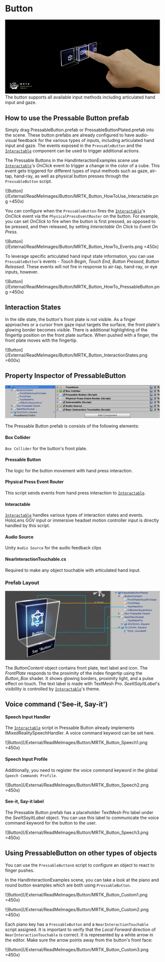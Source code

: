 # Button #
![Button](/External/ReadMeImages/Button/MRTK_Button_Main.png)
The button supports all available input methods including articulated hand input and gaze.

## How to use the Pressable Button prefab
Simply drag PressableButton.prefab or PressableButtonPlated.prefab into the scene. These button prefabs are already configured to have audio-visual feedback for the various types of inputs, including articulated hand input and gaze. The events exposed in the `PressableButton` and the [`Interactable`](README_Interactable.md) component can be used to trigger additional actions. 

The Pressable Buttons in the HandInteractionExamples scene use [`Interactable`](README_Interactable.md)'s *OnClick* event to trigger a change in the color of a cube. This event gets triggered for different types of input methods such as gaze, air-tap, hand-ray, as well as physical button presses through the `PressableButton` script.

![Button](/External/ReadMeImages/Button/MRTK_Button_HowToUse_Interactable.png =450x)

You can configure when the `PressableButton` fires the [`Interactable`](README_Interactable.md)'s *OnClick* event via the `PhysicalPressEventRouter` on the button. For example, you can set *OnClick* to fire when the button is first pressed, as opposed to be pressed, and then released, by setting *Interactable On Click* to *Event On Press*.

![Button](/External/ReadMeImages/Button/MRTK_Button_HowTo_Events.png =450x)

To leverage specific articulated hand input state information, you can use `PressableButton`'s events - *Touch Begin*, *Touch End*, *Button Pressed*, *Button Released*. These events will not fire in response to air-tap, hand-ray, or eye inputs, however.

![Button](/External/ReadMeImages/Button/MRTK_Button_HowTo_PressableButton.png =450x)

## Interaction States
In the idle state, the button's front plate is not visible. As a finger approaches or a cursor from gaze input targets the surface, the front plate's glowing border becomes visible. There is additional highlighting of the fingertip position on the front plate surface. When pushed with a finger, the front plate moves with the fingertip.

![Button](/External/ReadMeImages/Button/MRTK_Button_InteractionStates.png =600x)

## Property Inspector of PressableButton 
![Button](/External/ReadMeImages/Button/MRTK_Button_Structure.png)

The Pressable Button prefab is consists of the following elements:

#### Box Collider
`Box Collider` for the button's front plate.

#### Pressable Button
The logic for the button movement with hand press interaction.

#### Physical Press Event Router
This script sends events from hand press interaction to [`Interactable`](README_Interactable.md).

#### Interactable
[`Interactable`](README_Interactable.md) handles various types of interaction states and events. HoloLens GGV input or immersive headset motion controller input is directly handled by this script.

#### Audio Source
Unity `Audio Source` for the audio feedback clips

#### NearInteractionTouchable.cs
Required to make any object touchable with articulated hand input.

### Prefab Layout
![Button](/External/ReadMeImages/Button/MRTK_Button_Layout.png)

The *ButtonContent* object contains front plate, text label and icon. The *FrontPlate* responds to the proximity of the index fingertip using the *Button_Box* shader. It shows glowing borders, proximity light, and a pulse effect on touch. The text label is made with TextMesh Pro. *SeeItSayItLabel*'s visibility is controlled by [`Interactable`](README_Interactable.md)'s theme.

## Voice command ('See-it, Say-it')

#### Speech Input Handler
The [`Interactable`](README_Interactable.md) script in Pressable Button already implements IMixedRealitySpeechHandler. A voice command keyword can be set here. 

![Button](/External/ReadMeImages/Button/MRTK_Button_Speech1.png =450x)

#### Speech Input Profile
Additionally, you need to register the voice command keyword in the global `Speech Commands Profile`. 

![Button](/External/ReadMeImages/Button/MRTK_Button_Speech2.png =450x)

#### See-it, Say-it label
The Pressable Button prefab has a placeholder TextMesh Pro label under the *SeeItSayItLabel* object. You can use this label to communicate the voice command keyword for the button to the user.

![Button](/External/ReadMeImages/Button/MRTK_Button_Speech3.png =450x)

## Using PressableButton on other types of objects

You can use the `PressableButton`s script to configure an object to react to finger pushes.

In the HandInteractionExamples scene, you can take a look at the piano and round button examples which are both using `PressableButton`. 

![Button](/External/ReadMeImages/Button/MRTK_Button_Custom1.png =450x)

![Button](/External/ReadMeImages/Button/MRTK_Button_Custom2.png =450x)

Each piano key has a `PressableButton` and a `NearInteractionTouchable` script assigned. It is important to verify that the *Local Forward* direction of `NearInteractionTouchable` is correct. It is represented by a white arrow in the editor. Make sure the arrow points away from the button's front face:

![Button](/External/ReadMeImages/Button/MRTK_Button_Custom3.png =450x)